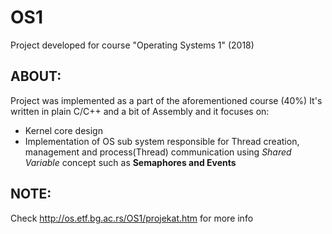 # OS1
Project developed for course "Operating Systems 1" (2018)
## ABOUT:
Project was implemented as a part of the aforementioned course (40%)
It's written in plain C/C++ and a bit of Assembly and it focuses on:
* Kernel core design
* Implementation of OS sub system responsible for Thread creation, management and process(Thread) communication using *Shared Variable* concept such as **Semaphores and Events**
## NOTE:
Check http://os.etf.bg.ac.rs/OS1/projekat.htm for more info

